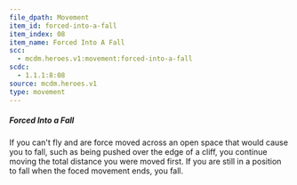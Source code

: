 ```yaml
---
file_dpath: Movement
item_id: forced-into-a-fall
item_index: 08
item_name: Forced Into A Fall
scc:
  - mcdm.heroes.v1:movement:forced-into-a-fall
scdc:
  - 1.1.1:8:08
source: mcdm.heroes.v1
type: movement
---
```


##### Forced Into a Fall

If you can't fly and are force moved across an open space that would cause you to fall, such as being pushed over the edge of a cliff, you continue moving the total distance you were moved first. If you are still in a position to fall when the foced movement ends, you fall.
